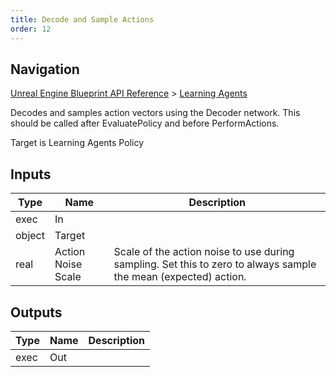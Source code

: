 ```yaml
---
title: Decode and Sample Actions
order: 12
---
```

## Navigation

[Unreal Engine Blueprint API Reference](https://dev.epicgames.com/documentation/en-us/unreal-engine/BlueprintAPI) > [Learning Agents](https://dev.epicgames.com/documentation/en-us/unreal-engine/BlueprintAPI/LearningAgents)

Decodes and samples action vectors using the Decoder network. This should be called after EvaluatePolicy and before PerformActions.

Target is Learning Agents Policy

## Inputs

| Type | Name | Description |
| --- | --- | --- |
| exec | In |  |
| object | Target |  |
| real | Action Noise Scale | Scale of the action noise to use during sampling. Set this to zero to always sample the mean (expected) action. |

## Outputs

| Type | Name | Description |
| --- | --- | --- |
| exec | Out |  |
